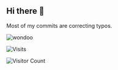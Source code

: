 ## Hi there 👋
Most of my commits are correcting typos.


![wondoo](https://github.com/user-attachments/assets/b4e747ea-0953-431c-8a99-4b9a24bbd980)





![Visits](https://komarev.com/ghpvc/?username=mirbyte&color=22a153&style=flat&abbreviated=true&label=PROFILE+VIEWS++)
<!--blue 5757ff-->


![Visitor Count](https://hit.yhype.me/github/profile?account_id=83219244)
